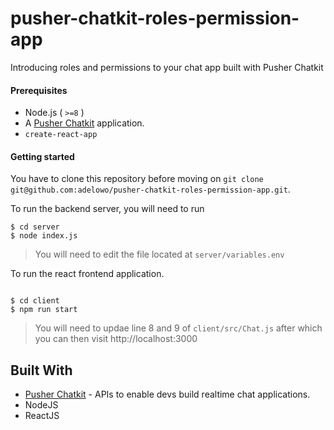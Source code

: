 # pusher-chatkit-roles-permission-app

Introducing roles and permissions to your chat app built with Pusher Chatkit

#### Prerequisites

- Node.js ( `>=8` )
- A [Pusher Chatkit](https://dash.pusher.com) application.
- `create-react-app`

#### Getting started

You have to clone this repository before moving on `git clone git@github.com:adelowo/pusher-chatkit-roles-permission-app.git`.

To run the backend server, you will need to run

```
$ cd server
$ node index.js
```
> You will need to edit the file located at `server/variables.env`

To run the react frontend application.

```

$ cd client
$ npm run start

```

> You  will need to updae line 8 and 9 of `client/src/Chat.js` after which you can then visit http://localhost:3000


## Built With

- [Pusher Chatkit](https:dash.pusher.com) - APIs to enable devs build realtime chat applications.
- NodeJS
- ReactJS
